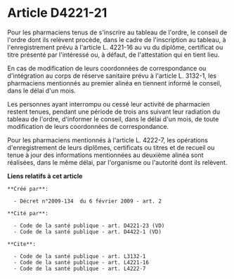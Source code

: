 # Article D4221-21

Pour les pharmaciens tenus de s'inscrire au tableau de l'ordre, le conseil de l'ordre dont ils relèvent procède, dans le
cadre de l'inscription au tableau, à l'enregistrement prévu à l'article L. 4221-16 au vu du diplôme, certificat ou titre
présenté par l'intéressé ou, à défaut, de l'attestation qui en tient lieu. 

En cas de modification de leurs coordonnées de correspondance ou d'intégration au corps de réserve sanitaire prévu à
l'article L. 3132-1, les pharmaciens mentionnés au premier alinéa en tiennent informé le conseil, dans le délai d'un mois. 

Les personnes ayant interrompu ou cessé leur activité de pharmacien restent tenues, pendant une période de trois ans suivant
leur radiation du tableau de l'ordre, d'informer le conseil, dans le délai d'un mois, de toute modification de leurs
coordonnées de correspondance. 

Pour les pharmaciens mentionnés à l'article L. 4222-7, les opérations d'enregistrement de leurs diplômes, certificats ou
titres et de recueil ou tenue à jour des informations mentionnées au deuxième alinéa sont réalisées, dans le même délai, par
l'organisme ou l'autorité dont ils relèvent.

**Liens relatifs à cet article**

	**Créé par**:

	  - Décret n°2009-134  du 6 février 2009 - art. 2

	**Cité par**:

	  - Code de la santé publique - art. D4221-23 (VD)
	  - Code de la santé publique - art. D4422-1 (VD)

	**Cite**:

	  - Code de la santé publique - art. L3132-1
	  - Code de la santé publique - art. L4221-16
	  - Code de la santé publique - art. L4222-7
